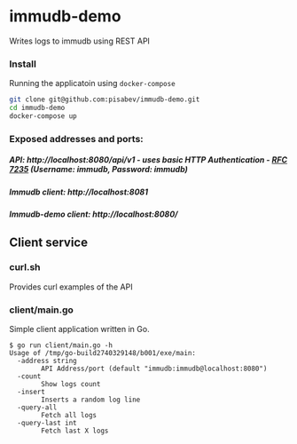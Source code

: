 # immudb-demo

Writes logs to immudb using REST API

### Install
Running the applicatoin using `docker-compose`
```bash
git clone git@github.com:pisabev/immudb-demo.git
cd immudb-demo
docker-compose up
```

### Exposed addresses and ports:

##### API: http://localhost:8080/api/v1 - *uses basic HTTP Authentication - [RFC 7235](https://datatracker.ietf.org/doc/html/rfc7235) (Username: immudb, Password: immudb)*

##### Immudb client: http://localhost:8081
##### Immudb-demo client: http://localhost:8080/

## Client service

### curl.sh
Provides curl examples of the API

### client/main.go
Simple client application written in Go.

```
$ go run client/main.go -h
Usage of /tmp/go-build2740329148/b001/exe/main:
  -address string
        API Address/port (default "immudb:immudb@localhost:8080")
  -count
        Show logs count
  -insert
        Inserts a random log line
  -query-all
        Fetch all logs
  -query-last int
        Fetch last X logs

```